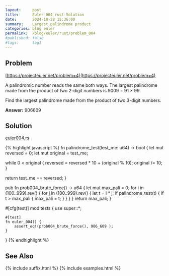 ```yaml
---
layout:     post
title:      Euler 004 rust Solution
date:       2024-10-28 15:36:00
summary:    Largest palindrome product
categories: blog euler
permalink:  /blog/euler/rust/problem_004
#published: false
#tags:      tag1
---
```


## Problem

[https://projecteuler.net/problem=4](https://projecteuler.net/problem=4)

A palindromic number reads the same both ways. The largest palindrome made from the product of two 2-digit numbers is 9009 = 91 × 99.

Find the largest palindrome made from the product of two 3-digit numbers.

**Answer:** 906609

## Solution

[euler004.rs](https://gitlab.com/tvarley/euler/-/blob/master/rust/src/euler004.rs)

{% highlight javascript %}
fn palindrome_test(test_me: u64) -> bool
{
  let mut reversed = 0;
  let mut original = test_me;

  while 0 < original {
    reversed = reversed * 10 + (original % 10);
    original /= 10;
  }

  return test_me == reversed;
}

pub fn prob004_brute_force() -> u64
{
  let mut max_pali = 0;
  for i in (100..999).rev() {
      for j in (100..999).rev() {
          let t = i * j;
          if palindrome_test(t) {
              if t > max_pali {
                  max_pali = t;
              }
          }
      }
  }
  return max_pali;
}

#[cfg(test)]
mod tests {
    use super::*;

    #[test]
    fn euler_004() {
        assert_eq!(prob004_brute_force(), 906_609 );
    }
}
{% endhighlight %}

## See Also
{% include suffix.html %}
{% include examples.html %}
